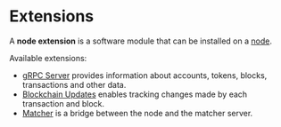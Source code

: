 # Extensions

A **node extension** is a software module that can be installed on a [node](/en/blockchain/node/).

Available extensions:

* [gRPC Server](/en/waves-node/extensions/grpc-server/) provides information about accounts, tokens, blocks, transactions and other data.
* [Blockchain Updates](/en/waves-node/extensions/blockchain-updates) enables tracking changes made by each transaction and block.
* [Matcher](https://github.com/wavesplatform/matcher) is a bridge between the node and the matcher server.
